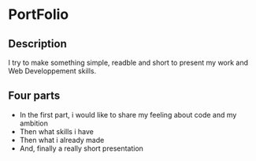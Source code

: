# PortFolio
## Description
I try to make something simple, readble and short to present my work and Web Developpement skills.
## Four parts
- In the first part, i would like to share my feeling about code and my ambition
- Then what skills i have
- Then what i already made
- And, finally a really short presentation

